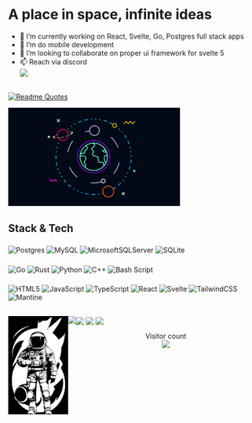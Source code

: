 # A place in space, infinite ideas
- 🔭 I’m currently working on React, Svelte, Go, Postgres full stack apps
- 🌱 I’m do mobile development
- 👯 I’m looking to collaborate on proper ui framework for svelte 5
- 📫 Reach via discord  
![](https://dcbadge.limes.pink/api/shield/363975690670047243)


##
[![Readme Quotes](https://quotes-github-readme.vercel.app/api?type=horizontal&theme=dark)](https://github.com/piyushsuthar/github-readme-quotes)

<a href=#><img src="solarsys.svg" height="200px" /></a>

## Stack & Tech
### 
![Postgres](https://img.shields.io/badge/postgres-%23316192.svg?style=for-the-badge&logo=postgresql&logoColor=white)
![MySQL](https://img.shields.io/badge/mysql-4479A1.svg?style=for-the-badge&logo=mysql&logoColor=white)
![MicrosoftSQLServer](https://img.shields.io/badge/Microsoft%20SQL%20Server-CC2927?style=for-the-badge&logo=microsoft%20sql%20server&logoColor=white)
![SQLite](https://img.shields.io/badge/sqlite-%2307405e.svg?style=for-the-badge&logo=sqlite&logoColor=white)

###  
![Go](https://img.shields.io/badge/go-%2300ADD8.svg?style=for-the-badge&logo=go&logoColor=white)
![Rust](https://img.shields.io/badge/rust-%23000000.svg?style=for-the-badge&logo=rust&logoColor=white)
![Python](https://img.shields.io/badge/python-3670A0?style=for-the-badge&logo=python&logoColor=ffdd54)
![C++](https://img.shields.io/badge/c++-%2300599C.svg?style=for-the-badge&logo=c%2B%2B&logoColor=white)
![Bash Script](https://img.shields.io/badge/bash_script-%23121011.svg?style=for-the-badge&logo=gnu-bash&logoColor=white)

### 
![HTML5](https://img.shields.io/badge/html5-%23E34F26.svg?style=for-the-badge&logo=html5&logoColor=white)
![JavaScript](https://img.shields.io/badge/javascript-%23323330.svg?style=for-the-badge&logo=javascript&logoColor=%23F7DF1E)
![TypeScript](https://img.shields.io/badge/typescript-%23007ACC.svg?style=for-the-badge&logo=typescript&logoColor=white)
![React](https://img.shields.io/badge/react-%2320232a.svg?style=for-the-badge&logo=react&logoColor=%2361DAFB)
![Svelte](https://img.shields.io/badge/svelte-%23f1413d.svg?style=for-the-badge&logo=svelte&logoColor=white)
![TailwindCSS](https://img.shields.io/badge/tailwindcss-%2338B2AC.svg?style=for-the-badge&logo=tailwind-css&logoColor=white)
![Mantine](https://img.shields.io/badge/Mantine-ffffff?style=for-the-badge&logo=Mantine&logoColor=339af0)

## 
<p align="center"><a href=#><img src="spaceman.svg" height="200px" align="left" /></a></p>  

<img height=200 align="center" src="https://my-stats-43gk.vercel.app/api?username=warkanum&show_icons=true&theme=codeSTACKr&hide=contribs,issues&show=discussions_answered&rank_icon=github&include_all_commits=true&card_width=150" />


<img height=200 align="center" src="https://my-stats-43gk.vercel.app/api/top-langs/?username=warkanum&hide=html,scss,css&langs_count=8&layout=compact&theme=codeSTACKr&card_width=150" />

<img align="left" height=202 src="https://github-readme-streak-stats-git-main-davids-projects-ad77adcc.vercel.app/?user=warkanum&theme=codeSTACKr"/>


<img align="center" height=97 src="https://github-profile-trophy.vercel.app/?username=warkanum&theme=codeSTACKr&no-frame=true&title=Stars,Followers,Commits&column=-1"/>  



<p align="center">
  Visitor count<br>
  <img src="https://profile-counter.glitch.me/_warkanum/count.svg" />
</p>

